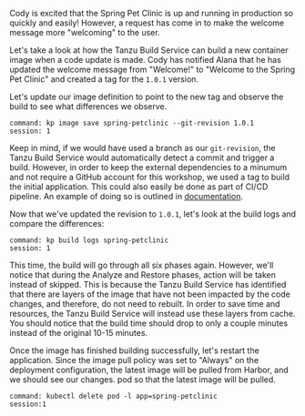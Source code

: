 Cody is excited that the Spring Pet Clinic is up and running in production so quickly and easily!  However, a request has come in to make the welcome message more "welcoming" to the user.

Let's take a look at how the Tanzu Build Service can build a new container image when a code update is made.  Cody has notified Alana that he has updated the welcome message from "Welcome!" to "Welcome to the Spring Pet Clinic" and created a tag for the `1.0.1` version.

Let's update our image definition to point to the new tag and observe the build to see what differences we observe.

```terminal:execute
command: kp image save spring-petclinic --git-revision 1.0.1
session: 1
```

Keep in mind, if we would have used a branch as our `git-revision`, the Tanzu Build Service would automatically detect a commit and trigger a build.  However, in order to keep the external dependencies to a minumum and not require a GitHub account for this workshop, we used a tag to build the initial application.  This could also easily be done as part of CI/CD pipeline.  An example of doing so is outlined in [documentation](https://docs.pivotal.io/build-service/1-2/tbs-in-ci.html).

Now that we've updated the revision to `1.0.1`, let's look at the build logs and compare the differences:

```terminal:execute
command: kp build logs spring-petclinic
session: 1
```

This time, the build will go through all six phases again.  However, we'll notice that during the Analyze and Restore phases, action will be taken instead of skipped.  This is because the Tanzu Build Service has identified that there are layers of the image that have not been impacted by the code changes, and therefore, do not need to rebuilt.  In order to save time and resources, the Tanzu Build Service will instead use these layers from cache.  You should notice that the build time should drop to only a couple minutes instead of the original 10-15 minutes.

Once the image has finished building successfully, let's restart the application.  Since the image pull policy was set to "Always" on the deployment configuration, the latest image will be pulled from Harbor, and we should see our changes. pod so that the latest image will be pulled.

```terminal:execute
command: kubectl delete pod -l app=spring-petclinic
session:1
```